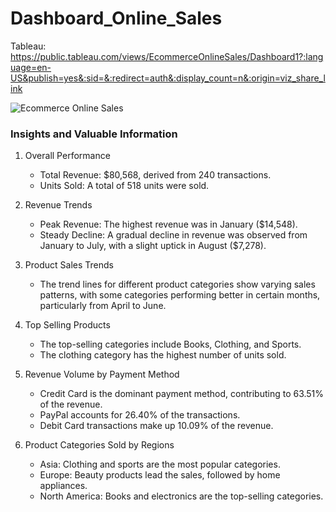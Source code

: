 # Dashboard_Online_Sales
Tableau: https://public.tableau.com/views/EcommerceOnlineSales/Dashboard1?:language=en-US&publish=yes&:sid=&:redirect=auth&:display_count=n&:origin=viz_share_link

![Ecommerce Online Sales](https://github.com/user-attachments/assets/05f58f42-616b-4066-a6c0-bd4005198052)


### Insights and Valuable Information

1. Overall Performance
   - Total Revenue: $80,568, derived from 240 transactions.
   - Units Sold: A total of 518 units were sold.

2. Revenue Trends
   - Peak Revenue: The highest revenue was in January ($14,548).
   - Steady Decline: A gradual decline in revenue was observed from January to July, with a slight uptick in August ($7,278).

3. Product Sales Trends
   - The trend lines for different product categories show varying sales patterns, with some categories performing better in certain months, particularly from April to June.

4. Top Selling Products
   - The top-selling categories include Books, Clothing, and Sports.
   - The clothing category has the highest number of units sold.

5. Revenue Volume by Payment Method
   - Credit Card is the dominant payment method, contributing to 63.51% of the revenue.
   - PayPal accounts for 26.40% of the transactions.
   - Debit Card transactions make up 10.09% of the revenue.

6. Product Categories Sold by Regions
   - Asia: Clothing and sports are the most popular categories.
   - Europe: Beauty products lead the sales, followed by home appliances.
   - North America: Books and electronics are the top-selling categories.
